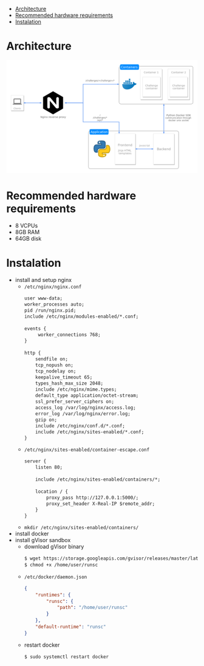 * [Architecture](#architecture)
* [Recommended hardware requirements](#recommended-hardware-requirements)
* [Instalation](#instalation)

Architecture
===
![arch](./images/sandbox-escape.png)

Recommended hardware requirements
===
* 8 VCPUs
* 8GB RAM
* 64GB disk

Instalation
===========
 * install and setup nginx
   * `/etc/nginx/nginx.conf `
       ```
       user www-data;
       worker_processes auto;
       pid /run/nginx.pid;
       include /etc/nginx/modules-enabled/*.conf;
    
       events {
          	worker_connections 768;
       }
    
       http {
    	   sendfile on;
    	   tcp_nopush on;
    	   tcp_nodelay on;
    	   keepalive_timeout 65;
    	   types_hash_max_size 2048;
    	   include /etc/nginx/mime.types;
    	   default_type application/octet-stream;
    	   ssl_prefer_server_ciphers on;
    	   access_log /var/log/nginx/access.log;
    	   error_log /var/log/nginx/error.log;
    	   gzip on;
    	   include /etc/nginx/conf.d/*.conf;
    	   include /etc/nginx/sites-enabled/*.conf;
       }
       ```
    * `/etc/nginx/sites-enabled/container-escape.conf`
      ```
      server {
          listen 80;
        
          include /etc/nginx/sites-enabled/containers/*;
    
          location / {
              proxy_pass http://127.0.0.1:5000/;
              proxy_set_header X-Real-IP $remote_addr;
          }
      }
      ```
    * `mkdir /etc/nginx/sites-enabled/containers/`
 * install docker
 * install gVisor sandbox
   * download gVisor binary
     ```bash
     $ wget https://storage.googleapis.com/gvisor/releases/master/latest/runsc -O /home/user/runsc
     $ chmod +x /home/user/runsc
     ```
   * `/etc/docker/daemon.json`
     ```json
     {
         "runtimes": {
             "runsc": {
                 "path": "/home/user/runsc"
             }
         },
         "default-runtime": "runsc"
     }
     ```
   * restart docker
     ```bash
     $ sudo systemctl restart docker
     ```  
